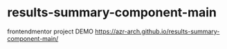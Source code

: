 # results-summary-component-main
frontendmentor project DEMO https://azr-arch.github.io/results-summary-component-main/
